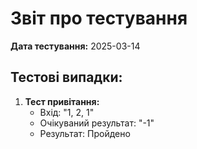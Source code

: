 # Звіт про тестування
**Дата тестування:** 2025-03-14

## Тестові випадки:
1. **Тест привітання:**  
   - Вхід: "1, 2, 1"  
   - Очікуваний результат: "-1"  
   - Результат: Пройдено
